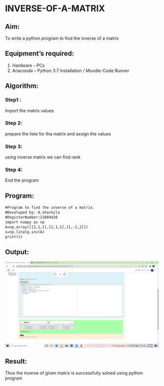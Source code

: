 # INVERSE-OF-A-MATRIX
## Aim:
To write a python program to find the inverse of a matrix
## Equipment’s required:
1. 	Hardware – PCs
2. 	Anaconda – Python 3.7 Installation / Moodle-Code Runner
## Algorithm:
### Step1 : 
Import the matrix values
### Step 2:
prepare the liste for tha matrix and assign the values 
### Step 3:
using inverse matrix we can find rank 
### Step 4: 
End the program
## Program:
~~~
#Program to find the inverse of a matrix.
#Developed by: A.sharmila
#RegisterNumber:21004420
import numpy as np
A=np.array([[2,1,1],[1,1,1],[1,-1,2]])
s=np.linalg.inv(A)
print(s)
~~~
## Output:
![output](.//IM.png)
## Result:
Thus the inverse of given matrix is successfully solved using python program

